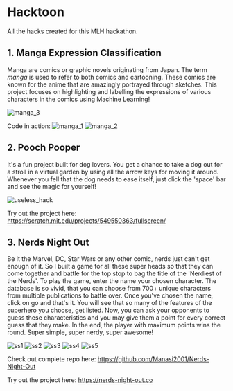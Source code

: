 # Hacktoon
All the hacks created for this MLH hackathon.

## 1. Manga Expression Classification

Manga are comics or graphic novels originating from Japan. The term _manga_ is used to refer to both comics and cartooning. These comics are known for the anime that are amazingly portrayed through sketches. This project focuses on highlighting and labelling the expressions of various characters in the comics using Machine Learning!

![manga_3](https://user-images.githubusercontent.com/68627617/125154677-c4dbdb00-e178-11eb-8d61-989b97108659.png)

Code in action:
![manga_1](https://user-images.githubusercontent.com/68627617/125154688-d45b2400-e178-11eb-938e-829e06f89a10.png)
![manga_2](https://user-images.githubusercontent.com/68627617/125154691-d6bd7e00-e178-11eb-86c2-be6496b07ed2.png)

## 2. Pooch Pooper

It's a fun project built for dog lovers. You get a chance to take a dog out for a stroll in a virtual garden by using all the arrow keys for moving it around. Whenever you fell that the dog needs to ease itself, just click the 'space' bar and see the magic for yourself!

![useless_hack](https://user-images.githubusercontent.com/68627617/125195638-2765d180-e274-11eb-98de-53ee30e7dc68.png)

Try out the project here: https://scratch.mit.edu/projects/549550363/fullscreen/

## 3. Nerds Night Out

Be it the Marvel, DC, Star Wars or any other comic, nerds just can't get enough of it. So I built a game for all these super heads so that they can come together and battle for the top stop to bag the title of the 'Nerdiest of the Nerds'. To play the game, enter the name your chosen character. The database is so vivid, that you can choose from 700+ unique characters from multiple publications to battle over. Once you've chosen the name, click on go and that's it. You will see that so many of the features of the superhero you choose, get listed. Now, you can ask your opponents to guess these characteristics and you may give them a point for every correct guess that they make. In the end, the player with maximum points wins the round. Super simple, super nerdy, super awesome! 

![ss1](https://user-images.githubusercontent.com/68627617/125196703-6e55c600-e278-11eb-85e5-3c84fabc7bfa.png)
![ss2](https://user-images.githubusercontent.com/68627617/125196705-701f8980-e278-11eb-9dc1-f266608ce240.png)
![ss3](https://user-images.githubusercontent.com/68627617/125196707-70b82000-e278-11eb-9ed3-1a2a85e7b8f5.png)
![ss4](https://user-images.githubusercontent.com/68627617/125196708-71e94d00-e278-11eb-9a06-9a168280d06a.png)
![ss5](https://user-images.githubusercontent.com/68627617/125196699-6b5ad580-e278-11eb-81e4-7d2ceba9328c.png)

Check out complete repo here: https://github.com/Manasi2001/Nerds-Night-Out

Try out the project here: https://nerds-night-out.co
